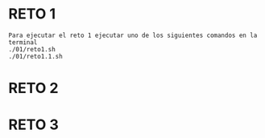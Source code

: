 # RETO 1

    Para ejecutar el reto 1 ejecutar uno de los siguientes comandos en la terminal
    ./01/reto1.sh
    ./01/reto1.1.sh

# RETO 2


# RETO 3


